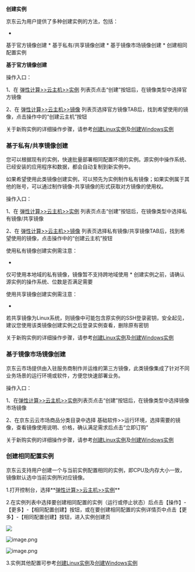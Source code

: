 ###

**创建实例**

京东云为用户提供了多种创建实例的方法，包括：

* 
基于官方镜像创建
* 
基于私有/共享镜像创建
* 
基于镜像市场镜像创建
* 
创建相同配置实例

**基于官方镜像创建**

操作入口：

1、在 [弹性计算>>云主机>>实例](http://console.jdcloud.com/host/compute/list) 列表页点击“创建”按钮后，在镜像类型中选择官方镜像

2、在 [弹性计算>>云主机>>镜像](http://console.jdcloud.com/host/image/list) 列表页选择官方镜像TAB后，找到希望使用的镜像，点击操作中的“创建云主机”按钮

关于新购实例的详细操作步骤，请参考[创建Linux实例](http://www.jdcloud.com/help/detail/359/isCateLog/1)及[创建Windows实例](http://www.jdcloud.com/help/detail/363/isCateLog/1)

### **基于私有/共享镜像创建**

您可以根据现有的实例，快速批量部署相同配置环境的实例。源实例中操作系统、已经安装的应用程序和数据，都会自动复制到新实例中。

如果希望使用此类镜像创建实例，可以预先为实例制作私有镜像；如果实例属于其他的账号，可以通过制作镜像-共享镜像的形式获取对方镜像的使用权。

操作入口：

1、在 [弹性计算>>云主机>>实例](http://console.jdcloud.com/host/compute/list) 列表页点击“创建”按钮后，在镜像类型中选择私有镜像/共享镜像

2、在 [弹性计算>>云主机>>镜像](http://console.jdcloud.com/host/image/list) 列表页选择私有镜像/共享镜像TAB后，找到希望使用的镜像，点击操作中的“创建云主机”按钮

使用私有镜像创建实例需注意：

* 
仅可使用本地域的私有镜像，镜像暂不支持跨地域使用
* 
创建实例之前，请确认源实例的操作系统、位数是否满足需要

使用共享镜像创建实例需注意：

* 
若共享镜像为Linux系统，则镜像中可能包含原实例的SSH登录密钥，安全起见，建议您使用该类镜像创建实例之后登录实例查看，删除原有密钥

关于新购实例的详细操作步骤，请参考[创建Linux实例](http://www.jdcloud.com/help/detail/359/isCateLog/1)及[创建Windows实例](http://www.jdcloud.com/help/detail/363/isCateLog/1)

### **基于镜像市场镜像创建**

京东云市场提供由入驻服务商制作并运维的第三方镜像，此类镜像集成了针对不同业务场景的运行环境或软件，方便您快速部署业务。

操作入口：

1、在[弹性计算>>云主机>>实例](http://console.jdcloud.com/host/compute/list)列表页点击“创建”按钮后，在镜像类型中选择镜像市场镜像

2、在京东云云市场商品分类目录中选择 基础软件>>运行环境，选择需要的镜像，查看镜像使用说明、价格，确认满足需求后点击“立即订购”

关于新购实例的详细操作步骤，请参考[创建Linux实例](http://www.jdcloud.com/help/detail/359/isCateLog/1)及[创建Windows实例](http://www.jdcloud.com/help/detail/363/isCateLog/1)

### **创建相同配置实例**

京东云支持用户创建一个与当前实例配置相同的实例，即CPU及内存大小一致，镜像默认选中当前实例所对应镜像。

1.打开控制台，选择**[](https://console.jdcloud.com/host/compute/list)[弹性计算>>云主机>>实例](http://console.jdcloud.com/host/compute/list)**

2.在实例列表中选择要创建相同配置的实例（运行或停止状态）后点击【操作】-【更多】-【相同配置创建】按钮，或在要创建相同配置的实例详情页中点击【更多】-【相同配置创建】按钮，进入实例创建页

![](https://img1.jcloudcs.com/cms/50d6b079-cbe5-45cb-93da-88dd0e5829bd20170728145537.png)

![image.png](https://img1.jcloudcs.com/cms/e249834d-c7d2-4078-a489-41110cffb3a120171205162844.png)

![image.png](https://img1.jcloudcs.com/cms/ee6dd9fe-a18b-483f-bb3a-fced037f1e5f20171205163027.png)

3.实例其他配置可参考[](http://www.jdcloud.com/help/detail/359/isCateLog/1)[创建Linux实例](http://www.jdcloud.com/help/detail/359/isCateLog/1)及[创建Windows实例](http://www.jdcloud.com/help/detail/363/isCateLog/1)